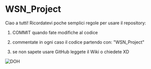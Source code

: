 # WSN_Project

Ciao a tutti! Ricordatevi poche semplici regole per usare il repository:

1) COMMIT quando fate modifiche al codice

2) commentate in ogni caso il codice partendo con: "WSN_Project"

2) se non sapete usare GitHub leggete il Wiki o chiedete XD


![DOH](http://www.myitalianchef.com/wp-content/uploads/2015/07/homer-simpson.jpg)
